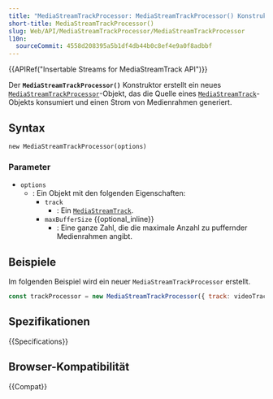 ```yaml
---
title: "MediaStreamTrackProcessor: MediaStreamTrackProcessor() Konstruktor"
short-title: MediaStreamTrackProcessor()
slug: Web/API/MediaStreamTrackProcessor/MediaStreamTrackProcessor
l10n:
  sourceCommit: 4558d208395a5b1df4db44b0c8ef4e9a0f8adbbf
---
```


{{APIRef("Insertable Streams for MediaStreamTrack API")}}

Der **`MediaStreamTrackProcessor()`** Konstruktor erstellt ein neues [`MediaStreamTrackProcessor`](/de/docs/Web/API/MediaStreamTrackProcessor)-Objekt, das die Quelle eines [`MediaStreamTrack`](/de/docs/Web/API/MediaStreamTrack)-Objekts konsumiert und einen Strom von Medienrahmen generiert.

## Syntax

```js-nolint
new MediaStreamTrackProcessor(options)
```

### Parameter

- `options`
  - : Ein Objekt mit den folgenden Eigenschaften:
    - `track`
      - : Ein [`MediaStreamTrack`](/de/docs/Web/API/MediaStreamTrack).
    - `maxBufferSize` {{optional_inline}}
      - : Eine ganze Zahl, die die maximale Anzahl zu puffernder Medienrahmen angibt.

## Beispiele

Im folgenden Beispiel wird ein neuer `MediaStreamTrackProcessor` erstellt.

```js
const trackProcessor = new MediaStreamTrackProcessor({ track: videoTrack });
```

## Spezifikationen

{{Specifications}}

## Browser-Kompatibilität

{{Compat}}
